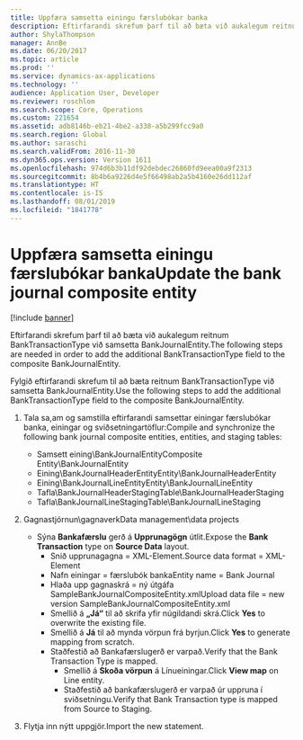 ```yaml
---
title: Uppfæra samsetta einingu færslubókar banka
description: Eftirfarandi skrefum þarf til að bæta við aukalegum reitnum BankTransactionType við samsetta BankJournalEntity.
author: ShylaThompson
manager: AnnBe
ms.date: 06/20/2017
ms.topic: article
ms.prod: ''
ms.service: dynamics-ax-applications
ms.technology: ''
audience: Application User, Developer
ms.reviewer: roschlom
ms.search.scope: Core, Operations
ms.custom: 221654
ms.assetid: adb8146b-eb21-4be2-a338-a5b299fcc9a0
ms.search.region: Global
ms.author: saraschi
ms.search.validFrom: 2016-11-30
ms.dyn365.ops.version: Version 1611
ms.openlocfilehash: 974d6b3b11df92debdec26860fd9eea00a9f2313
ms.sourcegitcommit: 8b4b6a9226d4e5f66498ab2a5b4160e26dd112af
ms.translationtype: HT
ms.contentlocale: is-IS
ms.lasthandoff: 08/01/2019
ms.locfileid: "1841778"
---
```

# <a name="update-the-bank-journal-composite-entity"></a><span data-ttu-id="cac43-103">Uppfæra samsetta einingu færslubókar banka</span><span class="sxs-lookup"><span data-stu-id="cac43-103">Update the bank journal composite entity</span></span>

[!include [banner](../includes/banner.md)]

<span data-ttu-id="cac43-104">Eftirfarandi skrefum þarf til að bæta við aukalegum reitnum BankTransactionType við samsetta BankJournalEntity.</span><span class="sxs-lookup"><span data-stu-id="cac43-104">The following steps are needed in order to add the additional BankTransactionType field to the composite BankJournalEntity.</span></span>

<span data-ttu-id="cac43-105">Fylgið eftirfarandi skrefum til að bæta reitnum BankTransactionType við samsetta BankJournalEntity.</span><span class="sxs-lookup"><span data-stu-id="cac43-105">Use the following steps to add the additional BankTransactionType field to the composite BankJournalEntity.</span></span>

1.  <span data-ttu-id="cac43-106">Tala sa,am og samstilla eftirfarandi samsettar einingar færslubókar banka, einingar og sviðsetningartöflur:</span><span class="sxs-lookup"><span data-stu-id="cac43-106">Compile and synchronize the following bank journal composite entities, entities, and staging tables:</span></span>
    -   <span data-ttu-id="cac43-107">Samsett eining\\BankJournalEntity</span><span class="sxs-lookup"><span data-stu-id="cac43-107">Composite Entity\\BankJournalEntity</span></span>
    -   <span data-ttu-id="cac43-108">Eining\\BankJournalHeaderEntity</span><span class="sxs-lookup"><span data-stu-id="cac43-108">Entity\\BankJournalHeaderEntity</span></span>
    -   <span data-ttu-id="cac43-109">Eining\\BankJournalLineEntity</span><span class="sxs-lookup"><span data-stu-id="cac43-109">Entity\\BankJournalLineEntity</span></span>
    -   <span data-ttu-id="cac43-110">Tafla\\BankJournalHeaderStaging</span><span class="sxs-lookup"><span data-stu-id="cac43-110">Table\\BankJournalHeaderStaging</span></span>
    -   <span data-ttu-id="cac43-111">Tafla\\BankJournalLineStaging</span><span class="sxs-lookup"><span data-stu-id="cac43-111">Table\\BankJournalLineStaging</span></span>

2.  <span data-ttu-id="cac43-112">Gagnastjórnun\\gagnaverk</span><span class="sxs-lookup"><span data-stu-id="cac43-112">Data management\\data projects</span></span>
    -   <span data-ttu-id="cac43-113">Sýna **Bankafærslu** gerð á **Upprunagögn** útlit.</span><span class="sxs-lookup"><span data-stu-id="cac43-113">Expose the **Bank Transaction** type on **Source Data** layout.</span></span>
        -   <span data-ttu-id="cac43-114">Snið upprunagagna = XML-Element.</span><span class="sxs-lookup"><span data-stu-id="cac43-114">Source data format = XML-Element</span></span>
        -   <span data-ttu-id="cac43-115">Nafn einingar = færslubók banka</span><span class="sxs-lookup"><span data-stu-id="cac43-115">Entity name = Bank Journal</span></span>
        -   <span data-ttu-id="cac43-116">Hlaða upp gagnaskrá = ný útgáfa SampleBankJournalCompositeEntity.xml</span><span class="sxs-lookup"><span data-stu-id="cac43-116">Upload data file = new version SampleBankJournalCompositeEntity.xml</span></span>
        -   <span data-ttu-id="cac43-117">Smellið á **„Já“** til að skrifa yfir núgildandi skrá.</span><span class="sxs-lookup"><span data-stu-id="cac43-117">Click **Yes** to overwrite the existing file.</span></span>
        -   <span data-ttu-id="cac43-118">Smellið á **Já** til að mynda vörpun frá byrjun.</span><span class="sxs-lookup"><span data-stu-id="cac43-118">Click **Yes** to generate mapping from scratch.</span></span>
        -   <span data-ttu-id="cac43-119">Staðfestið að Bankafærslugerð er varpað.</span><span class="sxs-lookup"><span data-stu-id="cac43-119">Verify that the Bank Transaction Type is mapped.</span></span>
            -   <span data-ttu-id="cac43-120">Smellið á **Skoða vörpun** á Línueiningar.</span><span class="sxs-lookup"><span data-stu-id="cac43-120">Click **View map** on Line entity.</span></span>
            -   <span data-ttu-id="cac43-121">Staðfestið að bankafærslugerð er varpað úr uppruna í sviðsetningu.</span><span class="sxs-lookup"><span data-stu-id="cac43-121">Verify that Bank Transaction type is mapped from Source to Staging.</span></span>

3.  <span data-ttu-id="cac43-122">Flytja inn nýtt uppgjör.</span><span class="sxs-lookup"><span data-stu-id="cac43-122">Import the new statement.</span></span>




